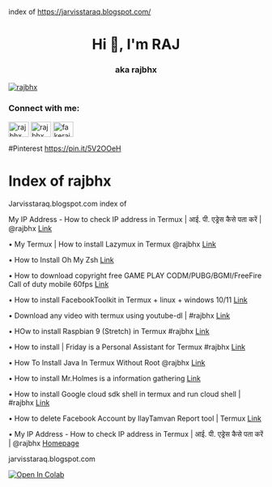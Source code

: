 index of https://jarvisstaraq.blogspot.com/

<h1 align="center">Hi 👋, I'm RAJ</h1>
<h3 align="center">aka rajbhx</h3>

<p align="left"> <a href="https://twitter.com/rajbhx" target="blank"><img src="https://img.shields.io/twitter/follow/rajbhx?logo=twitter&style=for-the-badge" alt="rajbhx" /></a> </p>

<h3 align="left">Connect with me:</h3>
<p align="left">
<a href="https://twitter.com/rajbhx" target="blank"><img align="center" src="https://raw.githubusercontent.com/rahuldkjain/github-profile-readme-generator/master/src/images/icons/Social/twitter.svg" alt="rajbhx" height="30" width="40" /></a>
<a href="https://fb.com/rajbhx" target="blank"><img align="center" src="https://raw.githubusercontent.com/rahuldkjain/github-profile-readme-generator/master/src/images/icons/Social/facebook.svg" alt="rajbhx" height="30" width="40" /></a>
<a href="https://instagram.com/fakerajbhx" target="blank"><img align="center" src="https://raw.githubusercontent.com/rahuldkjain/github-profile-readme-generator/master/src/images/icons/Social/instagram.svg" alt="fakerajbhx" height="30" width="40" /></a>
</p>

#Pinterest
https://pin.it/5V2OOeH






# Index of rajbhx
Jarvisstaraq.blogspot.com index of

My IP Address - How to check IP address in Termux | आई. पी. एड्रेस कैसे पता करें | @rajbhx 
[Link](https://jarvisstaraq.blogspot.com/2019/08/My-ip-address-how-to-check-ip-address.html)

• My Termux | How to install Lazymux in Termux @rajbhx
[Link](https://jarvisstaraq.blogspot.com/2021/02/my-termux-how-to-install-lazymux-in.html)

• How to Install Oh My Zsh
[Link](https://jarvisstaraq.blogspot.com/2021/02/install-oh-my-zsh.html)

• How to download copyright free GAME PLAY CODM/PUBG/BGMI/FreeFire Call of duty mobile 60fps 
[Link](https://jarvisstaraq.blogspot.com/2021/10/how-to-download-copyright-free-game.html)

• How to install FacebookToolkit in Termux + linux + windows 10/11
[Link](https://jarvisstaraq.blogspot.com/2021/10/how-to-install-facebooktoolkit-in.html)

• Download any video with termux using youtube-dl | #rajbhx
[Link](https://jarvisstaraq.blogspot.com/2019/08/Download-any-video-with-termux.html)

• HOw to install Raspbian 9 (Stretch) in Termux #rajbhx
[Link](https://jarvisstaraq.blogspot.com/2021/09/how-to-install-raspbian-9-stretch-in.html)

• How to install | Friday is a Personal Assistant for Termux #rajbhx 
[Link](https://jarvisstaraq.blogspot.com/2021/10/how-to-install-friday-is-personal.html)

• How To Install Java In Termux Without Root @rajbhx
[Link](https://jarvisstaraq.blogspot.com/2019/08/how-to-install-java-in-termux-without-root.html)

• How to install Mr.Holmes is a information gathering
[Link](https://jarvisstaraq.blogspot.com/2021/08/how-to-install-mrholmes-is-information.html)

• How to install Google cloud sdk shell in termux and run cloud shell | #rajbhx
[Link](https://jarvisstaraq.blogspot.com/2021/04/How-to-install-Google-cloud-sdk-in-termux-and-run-cloud-shell.html)

• How to delete Facebook Account by IlayTamvan Report tool | Termux
[Link](https://jarvisstaraq.blogspot.com/2021/02/how-to-delete-facebook-account-by.html)

• My IP Address - How to check IP address in Termux | आई. पी. एड्रेस कैसे पता करें | @rajbhx 
[Homepage](https://jarvisstaraq.blogspot.com)

jarvisstaraq.blogspot.com

<a href="https://colab.research.google.com/github/rajbhx/main/blob/main/biplobsd%20by%20nomachine.ipynb"><img data-canonical-src="https://colab.research.google.com/assets/colab-badge.svg" alt="Open In Colab" src="https://camo.githubusercontent.com/84f0493939e0c4de4e6dbe113251b4bfb5353e57134ffd9fcab6b8714514d4d1/68747470733a2f2f636f6c61622e72657365617263682e676f6f676c652e636f6d2f6173736574732f636f6c61622d62616467652e737667"></a>

